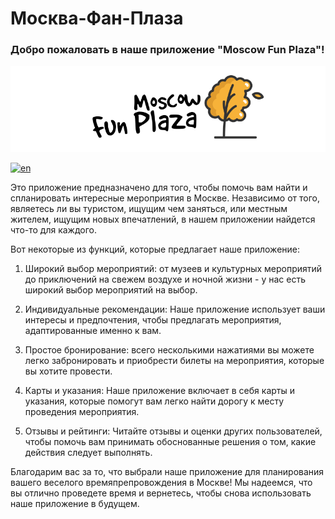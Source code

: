 # Москва-Фан-Плаза
### Добро пожаловать в наше приложение "Moscow Fun Plaza"!

![logo](/Logo.svg)

[![en](https://img.shields.io/badge/lang-en-red.svg)](https://github.com/DimDimich-creator/Moscow-Fun-Plaza)

Это приложение предназначено для того, чтобы помочь вам найти и спланировать интересные мероприятия в Москве. Независимо от того, являетесь ли вы туристом, ищущим чем заняться, или местным жителем, ищущим новых впечатлений, в нашем приложении найдется что-то для каждого.

Вот некоторые из функций, которые предлагает наше приложение:

1. Широкий выбор мероприятий: от музеев и культурных мероприятий до приключений на свежем воздухе и ночной жизни - у нас есть широкий выбор мероприятий на выбор.

2. Индивидуальные рекомендации: Наше приложение использует ваши интересы и предпочтения, чтобы предлагать мероприятия, адаптированные именно к вам.

3. Простое бронирование: всего несколькими нажатиями вы можете легко забронировать и приобрести билеты на мероприятия, которые вы хотите провести.

4. Карты и указания: Наше приложение включает в себя карты и указания, которые помогут вам легко найти дорогу к месту проведения мероприятия.

5. Отзывы и рейтинги: Читайте отзывы и оценки других пользователей, чтобы помочь вам принимать обоснованные решения о том, какие действия следует выполнять.

Благодарим вас за то, что выбрали наше приложение для планирования вашего веселого времяпрепровождения в Москве! Мы надеемся, что вы отлично проведете время и вернетесь, чтобы снова использовать наше приложение в будущем.
